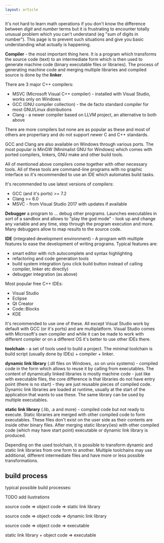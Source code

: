 ```yaml
---
layout: article
---
```


It's not hard to learn math operations if you don't know the difference between *digit* and *number* terms but it is frustrating to encounter totally unusual problem which you can't understand (eg "sum of digits in number"). This page is to prevent such situations and give you basic understanding what actually is happening.

**Compiler** - the most important thing here. It is a program which transforms the source code (text) to an intermediate form which is then used to generate machine code (binary executable files or libraries). The process of generating machine code and merging multiple libraries and compiled source is done by the **linker**.

There are 3 major C++ compilers:

- MSVC (Microsoft Visual C++ compiler) - installed with Visual Studio, works only on Windows
- GCC (GNU compiler collection) - the de facto standard compiler for most GNU/Linux distributions
- Clang - a newer compiler based on LLVM project, an alternative to both above

There are more compilers but none are as popular as these and most of others are propertiary and do not support newer C and C++ standards.

GCC and Clang are also available on Windows through various ports. The most popular is MinGW (Minimalist GNU for Windows) which comes with ported compilers, linkers, GNU make and other build tools.

All of mentioned above compilers come together with other necessary tools. All of these tools are command-line programs with no graphic interface so it's recommended to use an IDE which automates build tasks.

It's recommended to use latest versions of compilers:

- GCC (and it's ports) >= 7.2
- Clang >= 6.0
- MSVC - from Visual Studio 2017 with updates if available

**Debugger** a program to ... debug other programs. Launches executables in sort of a sandbox and allows to "play the god mode" - look up and change any variable and any time, step through the program execution and more. Many debuggers allow to map results to the source code.

**IDE** (integrated development environment) - A program with multiple features to ease the development of writing programs. Typical features are:

- smart editor with rich autocomplete and syntax highlighting
- refactoring and code generation tools
- build system integration (you click build button instead of calling compiler, linker etc directly)
- debugger integration (as above)

Most popular free C++ IDEs:

- Visual Studio
- Eclipse
- Qt Creator
- Code::Blocks
- KDE

It's recommended to use one of these. All except Visual Studio work by default with GCC (or it's ports) and are multiplatform. Visual Studio comes with Microsoft's own compiler and while it can be made to work with different compiler or on a different OS it's better to use other IDEs there.

**toolchain** - a set of tools used to build a project. The minimal toolchain is build script (usually done by IDEs) + compiler + linker. 

**dynamic link library** (.dll files on Windows, .so on unix systems) - compiled code in the form which allows to reuse it by calling from executables. The content of dynamically linked libraries is mostly machine code - just like with executable files, the core difference is that libraries do not have entry point (there is no start) - they are just reusable pieces of compiled code. Dynamic link libraries are loaded at runtime, usually at the start of the application that wants to use these. The same library can be used by multiple executables.

**static link library** (.lib, .a and more) - compiled code but not ready to execute. Static libraries are merged with other compiled code to form executables. These files don't exist on the user side as their contents are inside other binary files. After merging static library(ies) with other compiled code (which may have start point) executable or dynamic link library is produced.

Depending on the used toolchain, it is possible to transform dynamic and static link libraries from one form to another. Multiple toolchains may use additional, different intermediate files and have more or less possible transformations.

## build process

typical possible build processes:

TODO add ilustrations

source code => object code => static link library

source code => object code => dynamic link library

source code => object code => executable

static link library + object code => executable

